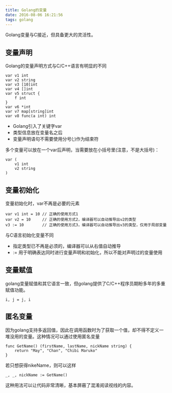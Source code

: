 ```yaml
---
title: Golang的变量
date: 2016-08-06 16:21:56
tags: golang
---
```

Golang变量与C接近，但具备更大的灵活性。
<!-- more -->

## 变量声明
Golang的变量声明方式与C/C++语言有明显的不同
```golang
var v1 int
var v2 string
var v3 [10]int
var v4 []int
var v5 struct {
    f int
}
var v6 *int
var v7 map[string]int
var v8 func(a int) int
```

* Golang引入了关键字var
* 类型信息放在变量名之后
* 变量声明语句不需要使用分号(;)作为结束符

多个变量可以放在一个var后声明，当需要放在小括号里(注意，不是大括号)：

```golang
var (
    v1 int
    v2 string
)
```

## 变量初始化
变量初始化时，var不再是必要的元素

```golang
var v1 int = 10 // 正确的使用方式1
var v2 = 10     // 正确的使用方式2，编译器可以自动推导出v2的类型
v3 := 10        // 正确的使用方式3，编译器可以自动推导出v3的类型，仅用于局部变量
```
与C语言初始化变量不同
* 指定类型已不再是必须的，编译器可以从右值自动推导
* := 用于明确表达同时进行变量声明和初始化，所以不能对声明过的变量使用

## 变量赋值
golang变量赋值和其它语言一致，但golang提供了C/C++程序员期盼多年的多重赋值功能。

```golang
i, j = j, i
```

## 匿名变量

因为golang支持多返回值，因此在调用函数时为了获取一个值，却不得不定义一堆没用的变量。这种情况可以通过使用匿名变量

```golang
func GetName() (firstName, lastName, nickName string) {
    return "May", "Chan", "Chibi Maruko"
}
```

若只想获得nikeName，则可以这样

```golang
_, _, nickName := GetName()
```

这种用法可以让代码非常清晰，基本屏蔽了混淆阅读视线的内容。
